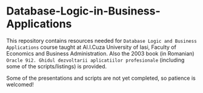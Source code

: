 # Database-Logic-in-Business-Applications
This repository contains resources needed for `Database Logic and Business Applications` course taught at Al.I.Cuza University of Iasi, Faculty of Economics and Business Administration. 
Also the 2003 book (in Romanian) `Oracle 9i2. Ghidul dezvoltarii aplicatiilor profesionale` (including some of the scripts/listings) is provided.

Some of the presentations and scripts are not yet completed, so patience is welcomed!
